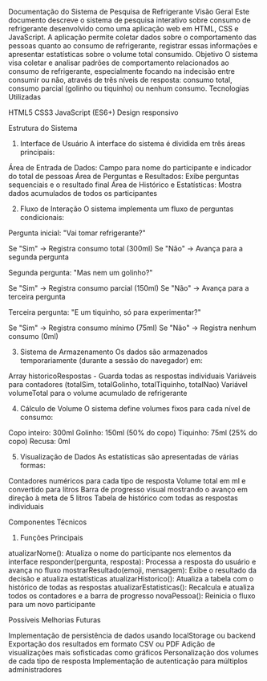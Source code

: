 Documentação do Sistema de Pesquisa de Refrigerante
Visão Geral
Este documento descreve o sistema de pesquisa interativo sobre consumo de refrigerante desenvolvido como uma aplicação web em HTML, CSS e JavaScript. A aplicação permite coletar dados sobre o comportamento das pessoas quanto ao consumo de refrigerante, registrar essas informações e apresentar estatísticas sobre o volume total consumido.
Objetivo
O sistema visa coletar e analisar padrões de comportamento relacionados ao consumo de refrigerante, especialmente focando na indecisão entre consumir ou não, através de três níveis de resposta: consumo total, consumo parcial (golinho ou tiquinho) ou nenhum consumo.
Tecnologias Utilizadas

HTML5
CSS3
JavaScript (ES6+)
Design responsivo

Estrutura do Sistema
1. Interface de Usuário
A interface do sistema é dividida em três áreas principais:

Área de Entrada de Dados: Campo para nome do participante e indicador do total de pessoas
Área de Perguntas e Resultados: Exibe perguntas sequenciais e o resultado final
Área de Histórico e Estatísticas: Mostra dados acumulados de todos os participantes

2. Fluxo de Interação
O sistema implementa um fluxo de perguntas condicionais:

Pergunta inicial: "Vai tomar refrigerante?"

Se "Sim" → Registra consumo total (300ml)
Se "Não" → Avança para a segunda pergunta


Segunda pergunta: "Mas nem um golinho?"

Se "Sim" → Registra consumo parcial (150ml)
Se "Não" → Avança para a terceira pergunta


Terceira pergunta: "E um tiquinho, só para experimentar?"

Se "Sim" → Registra consumo mínimo (75ml)
Se "Não" → Registra nenhum consumo (0ml)



3. Sistema de Armazenamento
Os dados são armazenados temporariamente (durante a sessão do navegador) em:

Array historicoRespostas - Guarda todas as respostas individuais
Variáveis para contadores (totalSim, totalGolinho, totalTiquinho, totalNao)
Variável volumeTotal para o volume acumulado de refrigerante

4. Cálculo de Volume
O sistema define volumes fixos para cada nível de consumo:

Copo inteiro: 300ml
Golinho: 150ml (50% do copo)
Tiquinho: 75ml (25% do copo)
Recusa: 0ml

5. Visualização de Dados
As estatísticas são apresentadas de várias formas:

Contadores numéricos para cada tipo de resposta
Volume total em ml e convertido para litros
Barra de progresso visual mostrando o avanço em direção à meta de 5 litros
Tabela de histórico com todas as respostas individuais

Componentes Técnicos
1. Funções Principais

atualizarNome(): Atualiza o nome do participante nos elementos da interface
responder(pergunta, resposta): Processa a resposta do usuário e avança no fluxo
mostrarResultado(emoji, mensagem): Exibe o resultado da decisão e atualiza estatísticas
atualizarHistorico(): Atualiza a tabela com o histórico de todas as respostas
atualizarEstatisticas(): Recalcula e atualiza todos os contadores e a barra de progresso
novaPessoa(): Reinicia o fluxo para um novo participante


Possíveis Melhorias Futuras

Implementação de persistência de dados usando localStorage ou backend
Exportação dos resultados em formato CSV ou PDF
Adição de visualizações mais sofisticadas como gráficos
Personalização dos volumes de cada tipo de resposta
Implementação de autenticação para múltiplos administradores
